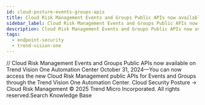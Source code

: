 ```yaml
---
id: cloud-posture-events-groups-apis
title: Cloud Risk Management Events and Groups Public APIs now available on Trend Vision One Automation Center
sidebar_label: Cloud Risk Management Events and Groups Public APIs now available on Trend Vision One Automation Center
description: Cloud Risk Management Events and Groups Public APIs now available on Trend Vision One Automation Center
tags:
  - endpoint-security
  - trend-vision-one
---
```


/*<![CDATA[*/ $('#title').html($('meta[name=map-description]').attr('content')); /*]]>*/ Cloud Risk Management Events and Groups Public APIs now available on Trend Vision One Automation Center October 31, 2024—You can now access the new Cloud Risk Management public APIs for Events and Groups through the Trend Vision One Automation Center. Cloud Security Posture → Cloud Risk Management © 2025 Trend Micro Incorporated. All rights reserved.Search Knowledge Base